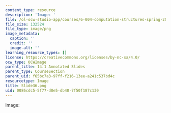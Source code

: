 ```yaml
---
content_type: resource
description: 'Image: '
file: /ol-ocw-studio-app/courses/6-004-computation-structures-spring-2017/0086cdc55f77d8e5db407f50f187c130_Slide36.png
file_size: 132524
file_type: image/png
image_metadata:
  caption: ''
  credit: ''
  image-alt: ''
learning_resource_types: []
license: https://creativecommons.org/licenses/by-nc-sa/4.0/
ocw_type: OCWImage
parent_title: 14.1 Annotated Slides
parent_type: CourseSection
parent_uid: f65bc7a3-97ff-f216-13ee-a241c537bd4c
resourcetype: Image
title: Slide36.png
uid: 0086cdc5-5f77-d8e5-db40-7f50f187c130
---
```

Image: 
